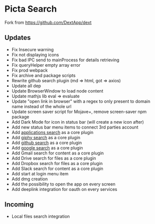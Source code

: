 # Picta Search

Fork from https://github.com/DextApp/dext

## Updates

* Fix Insecure warning
* Fix not displaying icons
* Fix bad IPC send to mainProcess for details retrieving
* Fix queryHelper empty array error
* Fix prod webpack
* Fix archive and package scripts
* Rewrite github search plugin (md => html, got => axios)
* Update all dep
* Update BrowserWindow to load node content
* Update mathjs lib eval => evaluate
* Update "open link in browser" with a regex to only present to domain name instead of the whole url
* Update screen saver script for Mojave+, remove screen-saver npm package
* Add Dark Mode for icon in status bar (will create a new icon after)
* Add new status bar menu items to connect 3rd parties account
* Add [applications search](https://github.com/vutran/dext-darwin-applications-plugin) as a core plugin
* Add [giphy search](https://github.com/adnasa/dext-giphy-plugin) as a core plugin
* Add [github search](https://github.com/vutran/dext-github-plugin) as a core plugin
* Add [google search](https://github.com/justinpchang/dext-search-plugin) as a core plugin
* Add Gmail search for content as a core plugin
* Add Drive search for files as a core plugin
* Add Dropbox search for files as a core plugin
* Add Slack search for content as a core plugin
* Add start at login menu item
* Add dmg creation
* Add the possibility to open the app on every screen
* Add deeplink integration for oauth on every services

## Incoming

* Local files search integration

